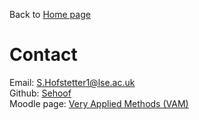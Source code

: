 Back to [Home page](/README.md)

# Contact

Email: [S.Hofstetter1@lse.ac.uk](mailto:S.Hofstetter1@lse.ac.uk)<br/>
Github: [Sehoof](https://github.com/sehoof)<br/>
Moodle page: [Very Applied Methods (VAM)](https://moodle.lse.ac.uk/course/view.php?id=5881)


